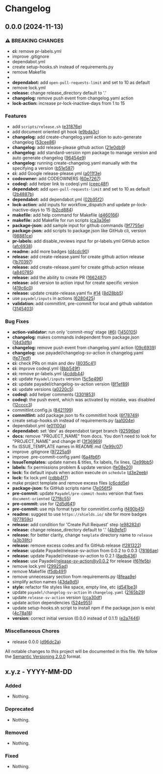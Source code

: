 # Changelog

## 0.0.0 (2024-11-13)


### ⚠ BREAKING CHANGES

* **ci:** remove pr-labels.yml
* improve .gitignore
* dependabot.yml
* create setup-hooks.sh instead of requirements.py
* remove Makefile
* 
* **dependabot:** add `open-pull-requests-limit` and set to 10 as default
* remove lock.yml
* **release:** change release_directory default to '.'
* **changelog:** remove push event from changelog.yaml action
* **lock-action:** increase pr-lock-inactive-days from 1 to 15

### Features

* add `scripts/release.sh` ([e31876e](https://github.com/Payadel/README/commit/e31876e8c111e30456e9581142c7820d41cd09ff))
* add document oriented git hook ([e9bda3c](https://github.com/Payadel/README/commit/e9bda3c0a776df269be19cb4fb3cb832b68866ec))
* **changelog:** add create-changelog.yaml action to auto-generate changelog ([53cee86](https://github.com/Payadel/README/commit/53cee86d80145715a850b8e3b7b4e37ff9d09849))
* **changelog:** add release-please github action ([21e0db9](https://github.com/Payadel/README/commit/21e0db9d364ecfaf7d6c098ffcb70ecedf8205f1))
* **changelog:** add standard-version npm package to manage version and auto generate changelog ([96454e9](https://github.com/Payadel/README/commit/96454e959dea6981e936598a9b35dd802aa92eb9))
* **changelog:** running create-changelog.yaml manually with the specifying a version ([b51e587](https://github.com/Payadel/README/commit/b51e5872b24806d56a6b68bd2ced1ab39d399ae1))
* **ci:** add Google release-please.yml ([a011f3e](https://github.com/Payadel/README/commit/a011f3e07de28b1e2bdee3ded8c576d367b37623))
* **codeowner:** add CODEOWNERS ([60e7267](https://github.com/Payadel/README/commit/60e7267f1b3eaea87fe9c94e9e7340585df30bdf))
* **codeql:** add helper link to codeql.yml ([ceec48f](https://github.com/Payadel/README/commit/ceec48fd5948109edb4b6fa18a6e5b0ec9e74e62))
* **dependabot:** add `open-pull-requests-limit` and set to 10 as default ([2b4887b](https://github.com/Payadel/README/commit/2b4887b55cb7e390554d883bb079feef2678cfd8))
* **dependabot:** add dependabot.yml ([02b95f2](https://github.com/Payadel/README/commit/02b95f2e0d40fea2152f2e5ca5cb1d60a12402e5))
* **lock-action:** add inputs for workflow_dispatch and update pr-lock-inactive-days to 15 ([b2cd884](https://github.com/Payadel/README/commit/b2cd8841fe124f1723a636d7bb0e78bd9ef7ffc1))
* **makefile:** add help command for Makefile ([d460166](https://github.com/Payadel/README/commit/d46016661c3d85a3f093deba96a0bc4537a49aac))
* **makefile:** add Makefile for run scripts ([ca3a36e](https://github.com/Payadel/README/commit/ca3a36e026193700435a7e76c727ac1f94164b84))
* **package-json:** add sample input for github commands ([9f7755e](https://github.com/Payadel/README/commit/9f7755e93de40fd629e93d0a5e71a75da3f510ba))
* **package-json:** add scripts to package.json like GitHub cli, version ([98881ce](https://github.com/Payadel/README/commit/98881cecfe189b009aa19ad32b940b6a0eb7aca8))
* **pr-labels:** add disable_reviews input for pr-labels.yml GitHub action ([afc6938](https://github.com/Payadel/README/commit/afc693846b4e5c72ab6468a6c2d55d665c651e84))
* **readme:** add more badges ([d4cdc90](https://github.com/Payadel/README/commit/d4cdc9044bb0a747e0bc141227ddeecfa5f9eaa6))
* **release:** add create-release.yaml for create github action release ([1b70397](https://github.com/Payadel/README/commit/1b70397732d947e422eb18861de3ca34cb0bed9e))
* **release:** add create-release.yaml for create github action release ([a840785](https://github.com/Payadel/README/commit/a840785f414858b7b067661091a441ac9ce20e73))
* **release:** add the ability to create PR ([1662487](https://github.com/Payadel/README/commit/1662487c334b97a659a98880da40657441f509c0))
* **release:** add version to action input for create specific version ([419c6c0](https://github.com/Payadel/README/commit/419c6c017409bb93ac636689092535bc74ac2528))
* **release:** update create-release.yaml fix [#14](https://github.com/Payadel/README/issues/14) ([8d28bb5](https://github.com/Payadel/README/commit/8d28bb5e17b92ea50c87f1efe89e560f7f0ad21b))
* use `payadel/inputs` in actions ([6280425](https://github.com/Payadel/README/commit/6280425046f6db484d357ca1106c8e4e1f0c1633))
* **validation:** add commitlint, pre-commit for local and github validation ([3145403](https://github.com/Payadel/README/commit/3145403807d7b3cf63676bed42d7abb9be7bc5ea))


### Bug Fixes

* **action-validator:** run only 'commit-msg' stage ([#6](https://github.com/Payadel/README/issues/6)) ([1450105](https://github.com/Payadel/README/commit/1450105a38d72f0eb7d72cef5619fe4b49ea31e8))
* **changelog:** makes commands independent from package.json ([14d3dfb](https://github.com/Payadel/README/commit/14d3dfb7d1a6b0643c8319df5246abb6c0e7ed56))
* **changelog:** remove push event from changelog.yaml action ([09c6939](https://github.com/Payadel/README/commit/09c6939a931fa3f182f9a3e50b2b66d41e210d10))
* **changelog:** use payadel/changelog-sv-action in changelog.yaml ([fe77edf](https://github.com/Payadel/README/commit/fe77edf2bfa4b327ab1dd725e817a44f5fb9d546))
* **ci:** check PRs on main and dev ([8035c41](https://github.com/Payadel/README/commit/8035c418f52b70385142584b4c5e95626f672bc1))
* **ci:** improve codeql.yml ([8bb549f](https://github.com/Payadel/README/commit/8bb549fa5323c0e4c6a9ee4ed7b8b5008b225d08))
* **ci:** remove pr-labels.yml ([4cddb44](https://github.com/Payadel/README/commit/4cddb4473e050b3541971ae76305b0e59dfbc181))
* **ci:** update `Payadel/inputs` version ([5c5e496](https://github.com/Payadel/README/commit/5c5e49680b5f25ab117dafa69f089c95890a3ce0))
* **ci:** update payadel/changelog-sv-action version ([8f1ef89](https://github.com/Payadel/README/commit/8f1ef89dfe4f247527c85864bf85ebb4d81f95c7))
* **ci:** update versions ([a0220c5](https://github.com/Payadel/README/commit/a0220c562de8f085e2dcab554540c78c287629f6))
* **codeql:** add helper comments ([3301853](https://github.com/Payadel/README/commit/330185385660fd5c73a446deaab74cfde61379e5))
* **codeql:** the push event, which was activated by mistake, was disabled ([12cccc3](https://github.com/Payadel/README/commit/12cccc3c717c84c13f9643e605333b012e883c2c))
* commitlint.config.js ([8421199](https://github.com/Payadel/README/commit/8421199857e607f61b6b04a826ed80502fa9c688))
* **commitlint:** add package.json to fix commitlint hook ([6f78749](https://github.com/Payadel/README/commit/6f78749aee2222b2d6e02778cb49e1a1c8b8ca42))
* create setup-hooks.sh instead of requirements.py ([aa1004e](https://github.com/Payadel/README/commit/aa1004ebbe95833877ddc38a252644508f34d7b8))
* dependabot.yml ([e01100a](https://github.com/Payadel/README/commit/e01100a108a430b085b930ad5d90876914a66f9e))
* **dependabot:** set 'dev' as dependabot target branch ([92596be](https://github.com/Payadel/README/commit/92596be997adaef8bc1448d7d4f65f898be4c851))
* **docs:** remove "PROJECT_NAME" from docs. You don't need to look for "PROJECT_NAME" and change it! ([3f36969](https://github.com/Payadel/README/commit/3f369699a3c00bdd198cd6e05e9e7a6ade691899))
* fix ISSUE_TEMPLATE names in README.md ([7e99c07](https://github.com/Payadel/README/commit/7e99c0769ec7b1639527143c13fcbe5d2d9168e3))
* improve .gitignore ([97225a9](https://github.com/Payadel/README/commit/97225a996e7fe0215eb115c3bd1d9b5afaab4cee))
* improve .pre-commit-config.yaml ([6a4fb6f](https://github.com/Payadel/README/commit/6a4fb6fcc121e99e01cf0a9e648653e33197790e))
* **IssueTemplates:** update names & titles, fix labels, fix lines, ([2e99bb5](https://github.com/Payadel/README/commit/2e99bb59f9d4081d5eda180d1716844f0b3b2297))
* **labels:** fix permissions problem & update version ([fe08e20](https://github.com/Payadel/README/commit/fe08e20c725bb970a825a1b2c4f42626658c77ed))
* **lock:** fix default inputs when action execute on `schedule` ([d3e2eeb](https://github.com/Payadel/README/commit/d3e2eebf64fd9ccf0f6f7978194964c9952ad4dc))
* **lock:** fix lock.yml ([cdbb4f7](https://github.com/Payadel/README/commit/cdbb4f750e40f70d0886e0d67ae9f8d9d204f465))
* make project template and remove excess files ([c6cdd5e](https://github.com/Payadel/README/commit/c6cdd5ee6708a2b4edf4639679b327bfdd4cbe9f))
* **package-json:** fix GitHub scripts name ([7e056f5](https://github.com/Payadel/README/commit/7e056f562426494bdfef7984574af658f673b354))
* **pre-commit:** update `Payadel/pre-commit-hooks` version that fixes `document-oriented` ([27f8c55](https://github.com/Payadel/README/commit/27f8c5548894c2b6fe701a49faa8cd6a924179aa))
* **pre-commit:** use  for ([2d5d641](https://github.com/Payadel/README/commit/2d5d6411348e68bc14f9b72e0dfdc5df1a87cc1f))
* **pre-commit:** use mjs format type for commitlint.config ([f490b45](https://github.com/Payadel/README/commit/f490b45b2f1b01f7903fe5d4e82dde0e2c32e068))
* **readme:** suggest to use `https://shields.io/` site for more badges ([977859c](https://github.com/Payadel/README/commit/977859c969e8e8a4c6c5797530f960ae41aac0ac))
* **release:** add condition for 'Create Pull Request' step ([e98282d](https://github.com/Payadel/README/commit/e98282dfaddaec94717f4a4a7c3473779e204123))
* **release:** change release_directory default to '.' ([4b9efe1](https://github.com/Payadel/README/commit/4b9efe1ab3cea572057f7354c667ed4cc0ece442))
* **release:** for better clarity, change `template` directory name to `release` ([a3b38fc](https://github.com/Payadel/README/commit/a3b38fc6dbcbfeb46bcb19a4854100ab4e3a1162))
* **release:** remove excess codes and fix GitHub release ([f281322](https://github.com/Payadel/README/commit/f28132260e49792955db028b9988c0d86864ab64))
* **release:** update Payadel/release-sv-action from 0.0.2 to 0.0.3 ([78166ae](https://github.com/Payadel/README/commit/78166aef6cfa98d1cd912dfd979cbf3681be3d21))
* **release:** update Payadel/release-sv-action to 0.2.1 ([8adb436](https://github.com/Payadel/README/commit/8adb4365ae2d3b35248fbd9864d764bcc2bfdc28))
* **release:** use Payadel/release-sv-action@v0.0.2 for release ([f61fe5b](https://github.com/Payadel/README/commit/f61fe5bed9442775b81d04681963fe9d945d8205))
* remove lock.yml ([29925ad](https://github.com/Payadel/README/commit/29925ad2a36d84d5310d757bd76641f7395b4c44))
* remove Makefile ([f5db491](https://github.com/Payadel/README/commit/f5db491a8f3ae8ce64b736a01178b50a20277c51))
* remove unnecessary section from requirements.py ([8feaa9e](https://github.com/Payadel/README/commit/8feaa9eb9b5b16856642582068ec762fc26333ca))
* simplify action names ([43da9d5](https://github.com/Payadel/README/commit/43da9d539ce293d3d0d89c17466c89257b28f04f))
* **style:** refactor file styles like space, empty line, etc ([d541be3](https://github.com/Payadel/README/commit/d541be32188f16f71805a396544fb678b86de2e5))
* update `payadel/changelog-sv-action` in `changelog.yaml` ([2165b29](https://github.com/Payadel/README/commit/2165b29355102f63ee19b988c5aca32f871eb373))
* update `release-sv-action` version ([cca30df](https://github.com/Payadel/README/commit/cca30df2d01a561ce96731aab97ff5dca23a7b67))
* update action dependencies ([524e955](https://github.com/Payadel/README/commit/524e95514443aa6322aec8aa184ed9e1548b22da))
* update setup-hooks.sh script to install npm if the package.json is exist ([4c78a18](https://github.com/Payadel/README/commit/4c78a18cb3f13c5ef4d0b421f195a6c7a967b519))
* **version:** correct initial version (0.0.0 instead of 0.1.1) ([e2a7446](https://github.com/Payadel/README/commit/e2a74463ce744b9c52ebb153a30bd421a2aa95cf))


### Miscellaneous Chores

* release 0.0.0 ([d96dc2a](https://github.com/Payadel/README/commit/d96dc2a807e2dd37ffc29e3d76be4540f12c0f46))

All notable changes to this project will be documented in this file. We follow
the [Semantic Versioning 2.0.0](http://semver.org/) format.

## x.y.z - YYYY-MM-DD

### Added

- Nothing.

### Deprecated

- Nothing.

### Removed

- Nothing.

### Fixed

- Nothing.
